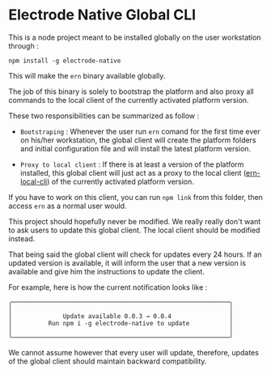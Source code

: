# Electrode Native Global CLI

This is a node project meant to be installed globally on the user workstation through :

`npm install -g electrode-native`

This will make the `ern` binary available globally.

The job of this binary is solely to bootstrap the platform and also proxy all commands to the local client of the currently activated platform version.

These two responsibilities can be summarized as follow :

- `Bootstraping` : Whenever the user run `ern` comand for the first time ever on his/her workstation, the global client will create the platform folders and initial configuration file and will install the latest platform version.  

- `Proxy to local client` : If there is at least a version of the platform installed, this global client will just act as a proxy to the local client ([ern-local-cli](../ern-local-cli)) of the currently activated platform version.

If you have to work on this client, you can run `npm link` from this folder, then access `ern` as a normal user would.

This project should hopefully never be modified. We really really don't want to ask users to update this global client. The local client should be modified instead.  

That being said the global client will check for updates every 24 hours. If an updated version is available, it will inform the user that a new version is available and give him the instructions to update the client.  

For example, here is how the current notification looks like :

```
╭────────────────────────────────────────────────────────────╮
│                                                            │
│              Update available 0.0.3 → 0.0.4                │
│          Run npm i -g electrode-native to update           │
│                                                            │
╰────────────────────────────────────────────────────────────╯
```  

We cannot assume however that every user will update, therefore, updates of the global client should maintain backward compatibility.
